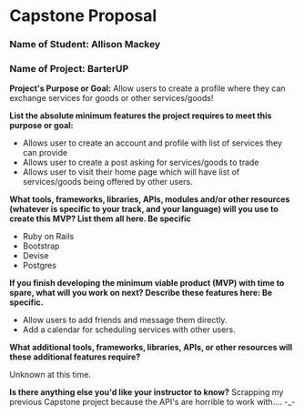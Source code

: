 # Capstone Proposal 

### **Name of Student:** Allison Mackey
### **Name of Project:** BarterUP

**Project's Purpose or Goal:**
Allow users to create a profile where they can exchange services for goods or other services/goods! 

**List the absolute minimum features the project requires to meet this purpose or goal:**

- Allows user to create an account and profile with list of services they can provide
- Allows user to create a post asking for services/goods to trade 
- Allows user to visit their home page which will have list of services/goods being offered by other users. 

**What tools, frameworks, libraries, APIs, modules and/or other resources (whatever is specific to your track, and your language) will you use to create this MVP? List them all here. Be specific**

- Ruby on Rails
- Bootstrap 
- Devise
- Postgres

**If you finish developing the minimum viable product (MVP) with time to spare, what will you work on next? Describe these features here: Be specific.**
- Allow users to add friends and message them directly.
- Add a calendar for scheduling services with other users. 

**What additional tools, frameworks, libraries, APIs, or other resources will these additional features require?**

Unknown at this time.

**Is there anything else you'd like your instructor to know?**
Scrapping my previous Capstone project because the API's are horrible to work with.... -_-
